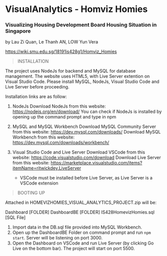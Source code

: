 # VisualAnalytics - Homviz Homies
### Visualizing Housing Development Board Housing Situation in Singapore
by Lau Zi Quan, Le Thanh AN, LOW Yun Vera

https://wiki.smu.edu.sg/18191is428g1/Homviz_Homies

> INSTALLATION

The project uses NodeJs for backend and MySQL for database management. The website uses HTML5, with 
Live Server extention on Visual Studio Code. Please install MySQL, NodeJs, Visual Studio Code and 
Live Server before proceeding. 

Installation links are as follow:

1. NodeJs
    Download NodeJs from this website: https://nodejs.org/en/download/
    You can check if NodeJs is installed by opening up the command prompt and type in npm

2. MySQL and MySQL Workbench
    Download MySQL Community Server from this website: https://dev.mysql.com/downloads/
    Download MySQL Workbench from this website: https://dev.mysql.com/downloads/workbench/

3. Visual Studio Code and Live Server
    Download VSCode from this website: https://code.visualstudio.com/download
    Download Live Server from this website: https://marketplace.visualstudio.com/items?itemName=ritwickdey.LiveServer
    * VSCode must be installed before Live Server, as Live Server is a VSCode extension

>BOOTING UP

Attached in HOMEVIZHOMIES_VISUAL_ANALYTICS_PROJECT.zip will be:

Dashboard [FOLDER]
DashboardBE [FOLDER]
IS428HomevizHomies.sql [SQL File]

1) Import data in the DB.sql file provided into MySQL Workbench. 
2) Open up the DashboardBE Folder on command 
prompt and run `npm start`. Server will be listening on port 3000. 
3) Open the Dashboard on VSCode and run 
Live Server (by clicking Go Live on the bottom bar). The project will start on port 5500.
